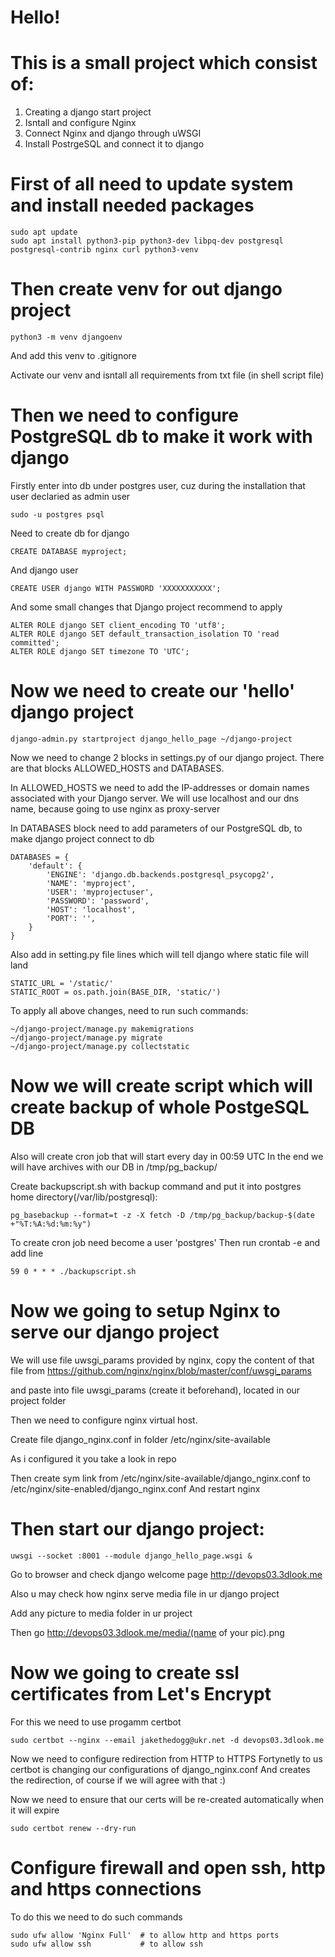 # Hello!

# This is a small project which consist of:
1) Creating a django start project 
2) Isntall and configure Nginx 
3) Connect Nginx and django through uWSGI
4) Install PostrgeSQL and connect it to django 



# First of all need to update system and install needed packages 
```
sudo apt update
sudo apt install python3-pip python3-dev libpq-dev postgresql postgresql-contrib nginx curl python3-venv
```
# Then create venv for out django project 
```
python3 -m venv djangoenv
```
And add this venv to .gitignore

Activate our venv and isntall all requirements from txt file (in shell script file)

# Then we need to configure PostgreSQL db to make it work with django 

Firstly enter into db under postgres user, cuz during the installation that user declaried as admin user
```
sudo -u postgres psql
```
Need to create db for django
```
CREATE DATABASE myproject;
```
And django user 
```
CREATE USER django WITH PASSWORD 'XXXXXXXXXXX';
```
And some small changes that Django project recommend to apply 
```
ALTER ROLE django SET client_encoding TO 'utf8';
ALTER ROLE django SET default_transaction_isolation TO 'read committed';
ALTER ROLE django SET timezone TO 'UTC';
```

# Now we need to create our 'hello' django project 
```
django-admin.py startproject django_hello_page ~/django-project
```

Now we need to change 2 blocks in settings.py of our django project. There are that blocks ALLOWED_HOSTS and DATABASES.

In ALLOWED_HOSTS we need to add the IP-addresses or domain names associated with your Django server. 
We will use localhost and our dns name, because going to use nginx as proxy-server


In DATABASES block need to add parameters of our PostgreSQL db, to make django project connect to db
```
DATABASES = {
    'default': {
        'ENGINE': 'django.db.backends.postgresql_psycopg2',
        'NAME': 'myproject',
        'USER': 'myprojectuser',
        'PASSWORD': 'password',
        'HOST': 'localhost',
        'PORT': '',
    }
}
```

Also add in setting.py file lines which will tell django where static file will land 
```
STATIC_URL = '/static/'
STATIC_ROOT = os.path.join(BASE_DIR, 'static/')
```
To apply all above changes, need to run such commands:
```
~/django-project/manage.py makemigrations
~/django-project/manage.py migrate
~/django-project/manage.py collectstatic
```


# Now we will create script which will create backup of whole PostgeSQL DB

Also will create cron job that will start every day in 00:59 UTC 
In the end we will have archives with our DB in /tmp/pg_backup/

Create backupscript.sh with backup command and put it into postgres home directory(/var/lib/postgresql):
```
pg_basebackup --format=t -z -X fetch -D /tmp/pg_backup/backup-$(date +"%T:%A:%d:%m:%y")
```
To create cron job need become a user 'postgres'
Then run  crontab -e  and add line 
```
59 0 * * * ./backupscript.sh

```

# Now we going to setup Nginx to serve our django project 

We will use file uwsgi_params provided by nginx, copy the content of that file from 
https://github.com/nginx/nginx/blob/master/conf/uwsgi_params

and paste into file uwsgi_params (create it beforehand), located in our project folder

Then we need to configure nginx virtual host. 

Create file django_nginx.conf in folder /etc/nginx/site-available

As i configured it you take a look in repo

Then create sym link from /etc/nginx/site-available/django_nginx.conf to /etc/nginx/site-enabled/django_nginx.conf
And restart nginx

# Then start our django project: 
```
uwsgi --socket :8001 --module django_hello_page.wsgi &
```
Go to browser and check django welcome page http://devops03.3dlook.me

Also u may check how nginx serve media file in ur django project 

Add any picture to media folder in ur project 

Then go http://devops03.3dlook.me/media/(name of your pic).png


# Now we going to create ssl certificates from Let's Encrypt 

For this we need to use progamm certbot
```
sudo certbot --nginx --email jakethedogg@ukr.net -d devops03.3dlook.me
```
Now we need to configure redirection from HTTP to HTTPS
Fortynetly to us certbot is changing our configurations of django_nginx.conf 
And creates the redirection, of course if we will agree with that :) 

Now we need to ensure that our certs will be re-created automatically when it will expire
```
sudo certbot renew --dry-run
```
# Configure firewall and open ssh, http and https connections
To do this we need to do such commands 
```
sudo ufw allow 'Nginx Full'  # to allow http and https ports
sudo ufw allow ssh           # to allow ssh 
```
